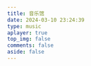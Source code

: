 ```yaml
---
title: 音乐馆
date: 2024-03-10 23:24:39
type: music
aplayer: true
top_img: false
comments: false
aside: false
---
```

